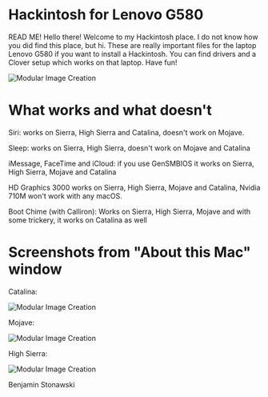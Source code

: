 # Hackintosh for Lenovo G580

READ ME!
Hello there!
Welcome to my Hackintosh place. I do not know how you did find this place, but hi.
These are really important files for the laptop Lenovo G580 if you want to install a Hackintosh.
You can find drivers and a Clover setup which works on that laptop.
Have fun!

![Modular Image Creation](https://cdn.discordapp.com/attachments/597823434537304103/708105979149156433/lenovo_hack.png)
# What works and what doesn't

Siri: works on Sierra, High Sierra and Catalina, doesn't work on Mojave.

Sleep: works on Sierra, High Sierra, doesn't work on Mojave and Catalina

iMessage, FaceTime and iCloud: if you use GenSMBIOS it works on Sierra, High Sierra, Mojave and Catalina

HD Graphics 3000 works on Sierra, High Sierra, Mojave and Catalina, Nvidia 710M won't work with any macOS.

Boot Chime (with Calliron): Works on Sierra, High Sierra, Mojave and with some trickery, it works on Catalina as well

# Screenshots from "About this Mac" window
Catalina:

![Modular Image Creation](https://cdn.discordapp.com/attachments/697226271222005803/708284834589573181/catalina.png)

Mojave:

![Modular Image Creation](https://cdn.discordapp.com/attachments/697226271222005803/708284853006893107/mojave.png)

High Sierra:

![Modular Image Creation](https://cdn.discordapp.com/attachments/697226271222005803/708285096544698495/highsierra2.png)



Benjamin Stonawski
